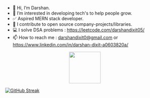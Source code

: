 - 👋 Hi, I’m Darshan.
- 👀 I’m interested in developing tech's to help people grow.
- ✅ Aspired MERN stack developer.
- 🌟 I contribute to open source company-projects/libraries.
- 💻 I solve DSA problems : https://leetcode.com/darshandixit05/ 
- 📫 How to reach me : darshandixit0@gmail.com or https://www.linkedin.com/in/darshan-dixit-a0603820a/

<div id="header" align="center">
  <img src="https://media.giphy.com/media/eNAsjO55tPbgaor7ma/giphy.gif" width="100"/>
</div>


<!---
DarshanDixit05/DarshanDixit05 is a ✨ special ✨ repository because its `README.md` (this file) appears on your GitHub profile.
You can click the Preview link to take a look at your changes.
--->

[![GitHub Streak](https://github-readme-streak-stats.herokuapp.com?user=DarshanDixit05&theme=dark&hide_border=true&type=png)](https://git.io/streak-stats)
